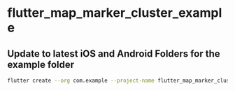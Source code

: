 # flutter_map_marker_cluster_example

## Update to latest iOS and Android Folders for the example folder

```bash
flutter create --org com.example --project-name flutter_map_marker_cluster_example --description 'Example for Flutter Map Marker cluster example' --overwrite example
```
